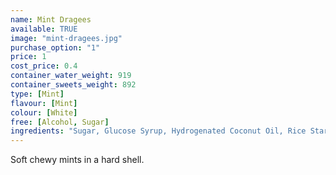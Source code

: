 ```yaml
---
name: Mint Dragees
available: TRUE
image: "mint-dragees.jpg"
purchase_option: "1"
price: 1
cost_price: 0.4
container_water_weight: 919
container_sweets_weight: 892
type: [Mint]
flavour: [Mint]
colour: [White]
free: [Alcohol, Sugar]
ingredients: "Sugar, Glucose Syrup, Hydrogenated Coconut Oil, Rice Starch, Flavour, Gum Arabic, Stabiliser: E473 E148. Beeswax Carnauba Wax"
---
```

Soft chewy mints in a hard shell.